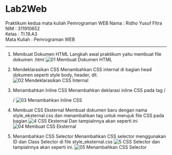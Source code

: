 # Lab2Web
Praktikum kedua mata kuliah Pemrograman WEB
Nama        : Ridho Yusuf FItra<br>
NIM         : 311910652<br>
Kelas       : TI.19.A3<br>
Mata Kuliah : Pemrograman WEB<hr>

1. Membuat Dokumen HTML
Langkah awal praktikum yaitu membuat file dokumen .html
![01  Membuat  Dokumen HTML](https://user-images.githubusercontent.com/59679660/113866467-921bf280-97d7-11eb-9f00-723f09b34118.png)<br>

2. Mendeklarasikan CSS
Menambahkan CSS internal di bagian head dokumen seperti style body, header, dll.
![02  Mendeklarasikan CSS Internal](https://user-images.githubusercontent.com/59679660/113867045-3e5dd900-97d8-11eb-85ad-187e3651ae27.png)<br>

3. Menambahkan Inline CSS
Menambahkan deklarasi inline CSS pada tag /*<p>*/
![03  Menambahkan Inline CSS](https://user-images.githubusercontent.com/59679660/113867391-ae6c5f00-97d8-11eb-904c-0b6ac940405b.png)<br>

4. Membuat CSS Eksternal
Membuat dokumen baru dengan nama style_eksternal.css dan menambahkan tag <link> untuk merujuk file CSS pada bagian <head>
![4  CSS Eksternal](https://user-images.githubusercontent.com/59679660/113867872-3eaaa400-97d9-11eb-91e4-5685a718df93.png)
Dan tampialnnya akan seperti ini
![04  Membuat CSS Eksternal](https://user-images.githubusercontent.com/59679660/113867919-4f5b1a00-97d9-11eb-8168-1ca84b1d84cd.png)<br>

5. Menambahkan CSS Selector
Menambahkan CSS selector menggunakan ID dan Class Selector di file style_eksternal.css
![5  CSS Selector](https://user-images.githubusercontent.com/59679660/113868429-de683200-97d9-11eb-98f8-a96f6f714f28.png)
dan tampialnnya akan seperti ini.
![05  Menambahkan CSS Selector](https://user-images.githubusercontent.com/59679660/113868478-ea53f400-97d9-11eb-9677-66e9f9d89b02.png)
